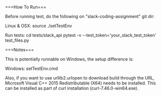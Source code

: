 ===How To Run===

Before running test, do the following on "slack-coding-assignment" git dir:

Linux & OSX: 
source ./setTestEnv

Run tests:
cd tests/slack_api
pytest -v --test_token='your_slack_test_token' test_files.py

===Notes===

This is potentially runnable on Windows, the setup difference is:

Windows: setTestEnv.cmd

Also, if you want to use urllib2.urlopen to download build through the URL, Microsoft Visual C++ 2015 Redistributable (X64) needs to be installed. This can be installed as part of curl installation (curl-7.46.0-win64.exe).
